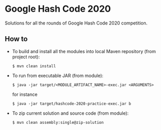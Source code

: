 # Google Hash Code 2020

Solutions for all the rounds of Google Hash Code 2020 competition.

## How to

 - To build and install all the modules into local Maven repository (from project root):
    
    ```shell script
    $ mvn clean install
    ```

 - To run from executable JAR (from module):

    ```shell script
    $ java -jar target/<MODULE_ARTIFACT_NAME>-exec.jar <ARGUMENTS>
    ```

   for instance

    ```shell script
    $ java -jar target/hashcode-2020-practice-exec.jar b
    ```

 - To zip current solution and source code (from module):

    ```shell script
    $ mvn clean assembly:single@zip-solution
    ```